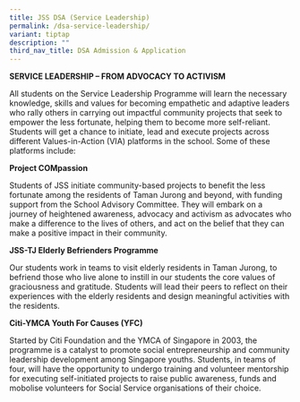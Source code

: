 ```yaml
---
title: JSS DSA (Service Leadership)
permalink: /dsa-service-leadership/
variant: tiptap
description: ""
third_nav_title: DSA Admission & Application
---
```

<p><strong>SERVICE LEADERSHIP – FROM ADVOCACY TO ACTIVISM</strong>
</p>
<p>All students on the Service Leadership Programme will learn the necessary
knowledge, skills and values for becoming empathetic and adaptive leaders
who rally others in carrying out impactful community projects that seek
to empower the less fortunate, helping them to become more self-reliant.
Students will get a chance to initiate, lead and execute projects across
different Values-in-Action (VIA) platforms in the school. Some of these
platforms include:</p>
<p><strong>Project COMpassion</strong>
</p>
<p>Students of JSS initiate community-based projects to benefit the less
fortunate among the residents of Taman Jurong and beyond, with funding
support from the School Advisory Committee. They will embark on a journey
of heightened awareness, advocacy and activism as advocates who make a
difference to the lives of others, and act on the belief that they can
make a positive impact in their community.</p>
<p><strong>JSS-TJ Elderly Befrienders Programme</strong>
</p>
<p>Our students work in teams to visit elderly residents in Taman Jurong,
to befriend those who live alone to instill in our students the core values&nbsp;of
graciousness and gratitude. Students will lead their peers to reflect on
their experiences with the elderly residents and design meaningful activities
with the residents.</p>
<p><strong>Citi-YMCA Youth For Causes (YFC)</strong>
</p>
<p>Started by Citi Foundation and the YMCA of Singapore in 2003, the programme
is a catalyst to promote social entrepreneurship and community leadership
development among Singapore youths. Students, in teams of four, will have
the opportunity to undergo training and volunteer mentorship for executing
self-initiated projects to raise public awareness, funds and mobolise volunteers
for Social Service organisations of their choice.</p>
<p>&nbsp;</p>